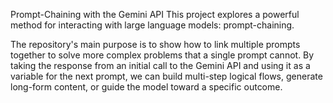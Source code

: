 Prompt-Chaining with the Gemini API
This project explores a powerful method for interacting with large language models: prompt-chaining.

The repository's main purpose is to show how to link multiple prompts together to solve more complex problems that a single prompt cannot. By taking the response from an initial call to the Gemini API and using it as a variable for the next prompt, we can build multi-step logical flows, generate long-form content, or guide the model toward a specific outcome.
